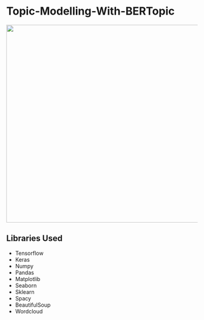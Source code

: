 # Topic-Modelling-With-BERTopic
<p align="center">
</p>
<img src="https://miro.medium.com/max/773/1*xXZfB_Bvzmd7MFb34LQVOQ.png" width="970" height="520">
<p> </p>
<h2>Libraries Used</h2>
<ul>
  <li>Tensorflow</li>
  <li>Keras</li>
  <li>Numpy</li>
  <li>Pandas </li>
  <li>Matplotlib</li>
  <li>Seaborn</li>
  <li>Sklearn</li>
  <li>Spacy</li>
  <li>BeautifulSoup</li>
  <li>Wordcloud</li>
</ul>
